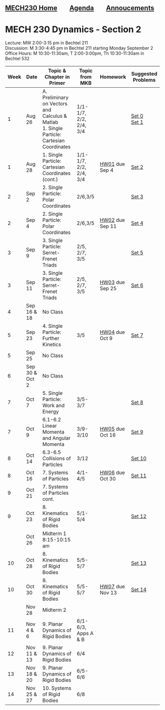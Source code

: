 [MECH230 Home](homepage.md)        [Agenda](lectures-agenda.md)        [Annoucements](announcements.md)
---

# MECH 230 Dynamics - Section 2
Lecture: MW 2:00-3:15 pm in Bechtel 211\
Discussion: M 3:30-4:45 pm in Bechtel 211 starting Monday September 2\
Office Hours: M 10:30-11:30am, T 2:00-3:00pm, Th 10:30-11:30am in Bechtel 532

| Week | Date | Topic & Chapter in Primer | Topic from MKB | Homework | Suggested Problems |
| ---- | ------- |-------------------------- | ------- |-------- | ------- |
| 1 | Aug 26 | A. Preliminary on Vectors and Calculus & Matlab <br> 1. Single Particle: Cartesian Coordinates | 1/1-1/7, 2/2, 2/4, 3/4 |  | [Set 0](sets/Set00.pdf)<br>[Set 1](sets/Set01.pdf) |
| 1 | Aug 28 | 1. Single Particle: Cartesian Coordinates (cont.) | 1/1-1/7, 2/2, 2/4, 3/4 | [HW01](HW/HW01.pdf) due Sep 4 | [Set 2](sets/Set02.pdf) |
| 2 | Sep 2 | 2. Single Particle: Polar Coordinates | 2/6,3/5 |  | [Set 3](sets/Set03.pdf) |
| 2 | Sep 4 | 2. Single Particle: Polar Coordinates | 2/6,3/5 | [HW02](HW/HW02.pdf) due Sep 11 | [Set 4](sets/Set04.pdf) |
| 3 | Sep 9 | 3. Single Particle: Serret-Frenet Triads | 2/5, 2/7, 3/5 |  | [Set 5](sets/Set05.pdf) |
| 3 | Sep 11 | 3. Single Particle: Serret-Frenet Triads | 2/5, 2/7, 3/5 | [HW03](HW/HW03.pdf) due Sep 25 | [Set 6](sets/Set06.pdf) |
| 4 | Sep 16 & 18 | No Class |  |  |  |
| 5 | Sep 23 | 4. Single Particle: Further Kinetics | 3/5 | [HW04](HW/HW04.pdf) due Oct 9 | [Set 7](sets/Set07.pdf) |
| 5 | Sep 25 | No Class |  |  |  |
| 6 | Sep 30 & Oct 2 | No Class |  |  |  |
| 7 | Oct 7 | 5. Single Particle: Work and Energy | 3/5-3/7 |  | [Set 8](sets/Set08.pdf) |
| 7 | Oct 9 | 6.1-6.2 Linear Momenta and Angular Momenta | 3/9-3/10 | [HW05](HW/HW05.pdf) due Oct 16 | [Set 9](sets/Set09.pdf) |
| 8 | Oct 14 | 6.3-6.5 Collisions of Particles | 3/12 |  | [Set 10](sets/Set10.pdf) |
| 8 | Oct 16 | 7. Systems of Particles | 4/1-4/5 | [HW06](HW/HW06.pdf) due Oct 30 | [Set 11](sets/Set11.pdf) |
| 9 | Oct 21 | 7. Systems of Particles cont. |  |  |  |
| 9 | Oct 23 | 8. Kinematics of Rigid Bodies | 5/1-5/4 |  | [Set 12](sets/Set12.pdf) |
| | Oct 26 | Midterm 1 8:15-10:15 am | | | 
| 10 | Oct 28 | 8. Kinematics of Rigid Bodies | 5/5-5/7 | | [Set 13](sets/Set13.pdf) |
| 10 | Oct 30 | 8. Kinematics of Rigid Bodies | 5/5-5/7 | [HW07](HW/HW07.pdf) due Nov 13 | [Set 14](sets/Set14.pdf) |
| | Nov 28 | Midterm 2
| 11 | Nov 4 & 6 | 9. Planar Dynamics of Rigid Bodies | 6/1-6/3, Apps A & B |  |  |
| 12 | Nov 11 & 13 | 9. Planar Dynamics of Rigid Bodies | 6/4 |  |  |
| 13 | Nov 18 & 20 | 9. Planar Dynamics of Rigid Bodies | 6/5-6/6 |  |  |
| 14 | Nov 25 & 27 | 10. Systems of Rigid Bodies | 6/8 |  |  |


